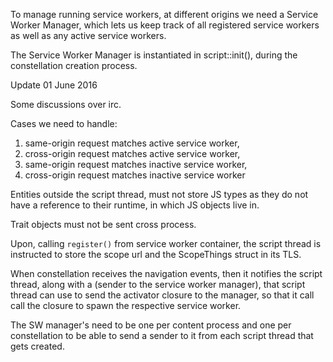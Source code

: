 
To manage running service workers, at different origins we need a Service Worker Manager, which lets us keep track of all registered service workers as well as any active service workers.

The Service Worker Manager is instantiated in script::init(), during the constellation creation process.

Update 01 June 2016

Some discussions over irc.

Cases we need to handle:
1) same-origin request matches active service worker, 
2) cross-origin request matches active service worker,
3) same-origin request matches inactive service worker,
4) cross-origin request matches inactive service worker

Entities outside the script thread, must not store JS<T> types as they 
do not have a reference to their runtime, in which JS objects live in.

Trait objects must not be sent cross process.

Upon, calling `register()` from service worker container, the script thread is instructed to store the scope url and the ScopeThings struct in its TLS.

When constellation receives the navigation events, then it notifies the script thread, along with a (sender to the service worker manager), that 
script thread can use to send the activator closure to the manager, so that it call call the closure to spawn the respective service worker.

The SW manager's need to be one per content process and one per constellation to be able to send a sender to it from each script thread
that gets created.
